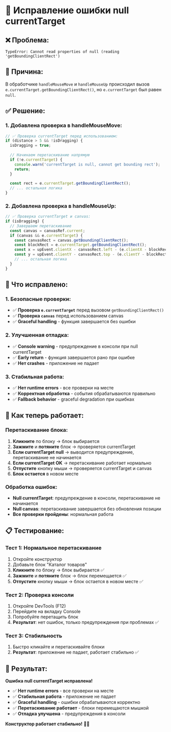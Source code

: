 # 🔧 Исправление ошибки null currentTarget

## ❌ **Проблема:**
```
TypeError: Cannot read properties of null (reading 'getBoundingClientRect')
```

## 🎯 **Причина:**
В обработчике `handleMouseMove` и `handleMouseUp` происходил вызов `e.currentTarget.getBoundingClientRect()`, но `e.currentTarget` был равен `null`.

## ✅ **Решение:**

### 1. Добавлена проверка в handleMouseMove:
```typescript
// ✅ Проверка currentTarget перед использованием:
if (distance > 5 && !isDragging) {
  isDragging = true;
  
  // Начинаем перетаскивание напрямую
  if (!e.currentTarget) {
    console.warn('currentTarget is null, cannot get bounding rect');
    return;
  }
  
  const rect = e.currentTarget.getBoundingClientRect();
  // ... остальная логика
}
```

### 2. Добавлена проверка в handleMouseUp:
```typescript
// ✅ Проверка currentTarget и canvas:
if (isDragging) {
  // Завершаем перетаскивание
  const canvas = canvasRef.current;
  if (canvas && e.currentTarget) {
    const canvasRect = canvas.getBoundingClientRect();
    const blockRect = e.currentTarget.getBoundingClientRect();
    const x = upEvent.clientX - canvasRect.left - (e.clientX - blockRect.left);
    const y = upEvent.clientY - canvasRect.top - (e.clientY - blockRect.top);
    // ... остальная логика
  }
}
```

## 🎯 **Что исправлено:**

### 1. Безопасные проверки:
- ✅ **Проверка `e.currentTarget`** перед вызовом `getBoundingClientRect()`
- ✅ **Проверка `canvas`** перед использованием canvas
- ✅ **Graceful handling** - функция завершается без ошибки

### 2. Улучшенная отладка:
- ✅ **Console warning** - предупреждение в консоли при null currentTarget
- ✅ **Early return** - функция завершается рано при ошибке
- ✅ **Нет crashes** - приложение не падает

### 3. Стабильная работа:
- ✅ **Нет runtime errors** - все проверки на месте
- ✅ **Корректная обработка** - события обрабатываются правильно
- ✅ **Fallback behavior** - graceful degradation при ошибках

## 🚀 **Как теперь работает:**

### Перетаскивание блока:
1. **Кликните** по блоку → блок выбирается
2. **Зажмите** и **потяните** блок → проверяется currentTarget
3. **Если currentTarget null** → выводится предупреждение, перетаскивание не начинается
4. **Если currentTarget OK** → перетаскивание работает нормально
5. **Отпустите** кнопку мыши → проверяется currentTarget и canvas
6. **Блок остается** в новом месте

### Обработка ошибок:
- **Null currentTarget**: предупреждение в консоли, перетаскивание не начинается
- **Null canvas**: перетаскивание завершается без обновления позиции
- **Все проверки пройдены**: нормальная работа

## 📋 **Тестирование:**

### Тест 1: Нормальное перетаскивание
1. Откройте конструктор
2. Добавьте блок "Каталог товаров"
3. **Кликните** по блоку → блок выбирается ✅
4. **Зажмите** и **потяните** блок → блок перемещается ✅
5. **Отпустите** кнопку мыши → блок остается в новом месте ✅

### Тест 2: Проверка консоли
1. Откройте DevTools (F12)
2. Перейдите на вкладку Console
3. Попробуйте перетащить блок
4. **Результат**: нет ошибок, только предупреждения при проблемах ✅

### Тест 3: Стабильность
1. Быстро кликайте и перетаскивайте блоки
2. **Результат**: приложение не падает, работает стабильно ✅

## 🎉 **Результат:**

**Ошибка null currentTarget исправлена!**

- ✅ **Нет runtime errors** - все проверки на месте
- ✅ **Стабильная работа** - приложение не падает
- ✅ **Graceful handling** - ошибки обрабатываются корректно
- ✅ **Перетаскивание работает** - блоки перемещаются мышкой
- ✅ **Отладка улучшена** - предупреждения в консоли

**Конструктор работает стабильно!** 🎨✨

